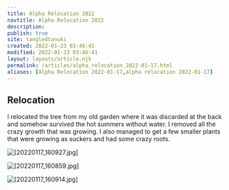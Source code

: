 ```yaml
---
title: Alpha Relocation 2022
navtitle: Alpha Relocation 2022
description: 
publish: true
site: tangledtanuki
created: 2022-01-23 03:46:41
modified: 2022-01-23 03:46:41
layout: layouts/article.njk
permalink: /articles/alpha_relocation_2022-01-17.html
aliases: [Alpha Relocation 2022-01-17,alpha relocation 2022-01-17]
---
```


## Relocation

I relocated the tree from my old garden where it was discarded at the back and somehow survived the hot summers without water. I removed all the crazy growth that was growing. I also managed to get a few smaller plants that were growing as suckers and had some crazy roots.

![[20220117_160927.jpg]](/img/20220117_160927.jpg "[[20220117_160927.jpg]]")

![[20220117_160859.jpg]](/img/20220117_160859.jpg "[[20220117_160859.jpg]]")

![[20220117_160914.jpg]](/img/20220117_160914.jpg "[[20220117_160914.jpg]]")

